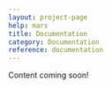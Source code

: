 ```yaml
---
layout: project-page
help: mars
title: Documentation
category: Documentation
reference: documentation
---
```


Content coming soon!
